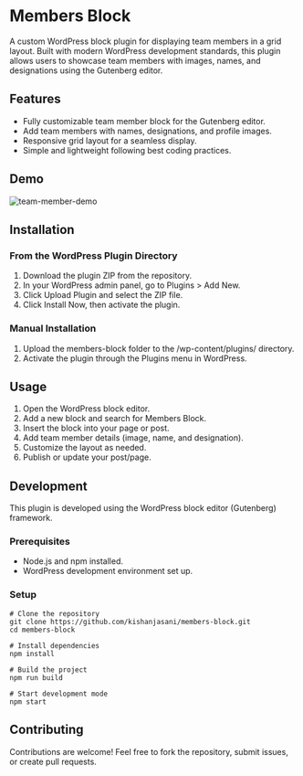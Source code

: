 # Members Block

A custom WordPress block plugin for displaying team members in a grid layout. Built with modern WordPress development standards, this plugin allows users to showcase team members with images, names, and designations using the Gutenberg editor.

## Features

-   Fully customizable team member block for the Gutenberg editor.
-   Add team members with names, designations, and profile images.
-   Responsive grid layout for a seamless display.
-   Simple and lightweight following best coding practices.

## Demo
![team-member-demo](https://github.com/user-attachments/assets/ccff24d9-99d8-461e-8280-8657f3410e72)


## Installation

### From the WordPress Plugin Directory

1. Download the plugin ZIP from the repository.
2. In your WordPress admin panel, go to Plugins > Add New.
3. Click Upload Plugin and select the ZIP file.
4. Click Install Now, then activate the plugin.

### Manual Installation

1. Upload the members-block folder to the /wp-content/plugins/ directory.
2. Activate the plugin through the Plugins menu in WordPress.

## Usage

1. Open the WordPress block editor.
2. Add a new block and search for Members Block.
3. Insert the block into your page or post.
4. Add team member details (image, name, and designation).
5. Customize the layout as needed.
6. Publish or update your post/page.

## Development

This plugin is developed using the WordPress block editor (Gutenberg) framework.

### Prerequisites

-   Node.js and npm installed.
-   WordPress development environment set up.

### Setup

```
# Clone the repository
git clone https://github.com/kishanjasani/members-block.git
cd members-block

# Install dependencies
npm install

# Build the project
npm run build

# Start development mode
npm start
```

## Contributing

Contributions are welcome! Feel free to fork the repository, submit issues, or create pull requests.
